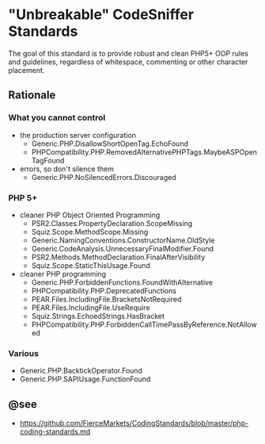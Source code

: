# "Unbreakable" CodeSniffer Standards

The goal of this standard is to provide robust and clean PHP5+ OOP rules and
guidelines, regardless of whitespace, commenting or other character placement.

## Rationale

### What you cannot control

- the production server configuration
  * Generic.PHP.DisallowShortOpenTag.EchoFound
  * PHPCompatibility.PHP.RemovedAlternativePHPTags.MaybeASPOpenTagFound
- errors, so don't silence them
  * Generic.PHP.NoSilencedErrors.Discouraged

### PHP 5+

- cleaner PHP Object Oriented Programming
  * PSR2.Classes.PropertyDeclaration.ScopeMissing
  * Squiz.Scope.MethodScope.Missing
  * Generic.NamingConventions.ConstructorName.OldStyle
  * Generic.CodeAnalysis.UnnecessaryFinalModifier.Found
  * PSR2.Methods.MethodDeclaration.FinalAfterVisibility
  * Squiz.Scope.StaticThisUsage.Found
- cleaner PHP programming
  * Generic.PHP.ForbiddenFunctions.FoundWithAlternative
  * PHPCompatibility.PHP.DeprecatedFunctions
  * PEAR.Files.IncludingFile.BracketsNotRequired
  * PEAR.Files.IncludingFile.UseRequire
  * Squiz.Strings.EchoedStrings.HasBracket
  * PHPCompatibility.PHP.ForbiddenCallTimePassByReference.NotAllowed

### Various

- Generic.PHP.BacktickOperator.Found
- Generic.PHP.SAPIUsage.FunctionFound

## @see

- https://github.com/FierceMarkets/CodingStandards/blob/master/php-coding-standards.md